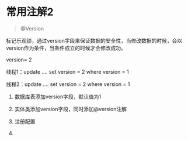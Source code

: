 # 常用注解2

> @Version

标记乐观锁，通过version字段来保证数据的安全性，当修改数据的时候，会以version作为条件，当条件成立的时候才会修改成功。

version= 2

线程1：update .... set version = 2 where version = 1

线程2：update .... set version = 2 where version = 1



1. 数据库表添加version字段，默认值为1
2. 实体类添加version字段，同时添加@version注解
3. 注册配置

1. 



